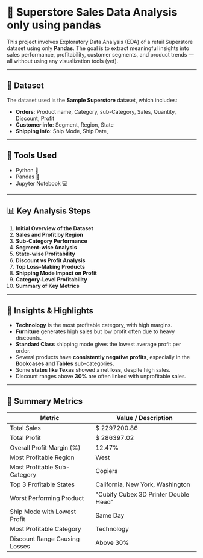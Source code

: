 # 🛒 Superstore Sales Data Analysis only using pandas

This project involves Exploratory Data Analysis (EDA) of a retail Superstore dataset using only **Pandas**. The goal is to extract meaningful insights into sales performance, profitability, customer segments, and product trends — all without using any visualization tools (yet).

---

## 📁 Dataset

The dataset used is the **Sample Superstore** dataset, which includes:

- **Orders**: Product name, Category, sub-Category, Sales, Quantity, Discount, Profit
- **Customer info**: Segment, Region, State
- **Shipping info**: Ship Mode, Ship Date, 

---

## 🧰 Tools Used

- Python 🐍
- Pandas 🐼
- Jupyter Notebook 💻

---

## 📊 Key Analysis Steps

1. **Initial Overview of the Dataset**
2. **Sales and Profit by Region**
3. **Sub-Category Performance**
4. **Segment-wise Analysis**
5. **State-wise Profitability**
6. **Discount vs Profit Analysis**
7. **Top Loss-Making Products**
8. **Shipping Mode Impact on Profit**
9. **Category-Level Profitability**
10. **Summary of Key Metrics**

---

## 📌 Insights & Highlights

- **Technology** is the most profitable category, with high margins.
- **Furniture** generates high sales but low profit often due to heavy discounts.
- **Standard Class** shipping mode gives the lowest average profit per order.
- Several products have **consistently negative profits**, especially in the **Bookcases and Tables** sub-categories.
- Some **states like Texas** showed a net **loss**, despite high sales.
- Discount ranges above **30%** are often linked with unprofitable sales.

---

## 📐 Summary Metrics

| Metric                           | Value / Description                    |
|----------------------------------|----------------------------------------|
| Total Sales                      | $ 2297200.86                           |
| Total Profit                     | $ 286397.02                            |
| Overall Profit Margin (%)        | 12.47%                                 |
| Most Profitable Region           | West                                   |
| Most Profitable Sub-Category     | Copiers                                |
| Top 3 Profitable States          | California, New York, Washington       |
| Worst Performing Product         | "Cubify Cubex 3D Printer Double Head"  |
| Ship Mode with Lowest Profit     | Same Day                               |
| Most Profitable Category         | Technology                             |
| Discount Range Causing Losses    | Above 30%                              |




